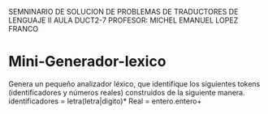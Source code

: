 SEMNINARIO DE SOLUCION DE PROBLEMAS DE TRADUCTORES DE LENGUAJE II
AULA DUCT2-7
PROFESOR: MICHEL EMANUEL LOPEZ FRANCO

# Mini-Generador-lexico
Genera un pequeño analizador léxico, que identifique los siguientes tokens (identificadores y números reales) construidos de la siguiente manera.  identificadores = letra(letra|digito)* Real = entero.entero+
